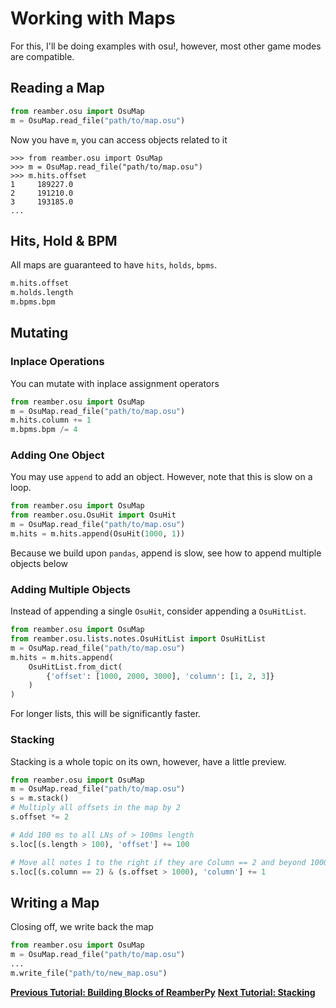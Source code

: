 # Working with Maps

For this, I'll be doing examples with osu!, however, most other game modes are compatible.

## Reading a Map

```py
from reamber.osu import OsuMap
m = OsuMap.read_file("path/to/map.osu")
```

Now you have ``m``, you can access objects related to it

```pycon
>>> from reamber.osu import OsuMap
>>> m = OsuMap.read_file("path/to/map.osu")
>>> m.hits.offset
1     189227.0
2     191210.0
3     193185.0
...
```

## Hits, Hold & BPM

All maps are guaranteed to have `hits`, `holds`, `bpms`.

```py
m.hits.offset
m.holds.length
m.bpms.bpm
```

## Mutating

### Inplace Operations

You can mutate with inplace assignment operators

```py
from reamber.osu import OsuMap
m = OsuMap.read_file("path/to/map.osu")
m.hits.column += 1
m.bpms.bpm /= 4
```

### Adding One Object 

You may use `append` to add an object. 
However, note that this is slow on a loop.

```py
from reamber.osu import OsuMap
from reamber.osu.OsuHit import OsuHit
m = OsuMap.read_file("path/to/map.osu")
m.hits = m.hits.append(OsuHit(1000, 1))
```

Because we build upon `pandas`, append is slow, see how to append multiple objects below 

### Adding Multiple Objects 

Instead of appending a single `OsuHit`, consider appending a `OsuHitList`.

```py
from reamber.osu import OsuMap
from reamber.osu.lists.notes.OsuHitList import OsuHitList
m = OsuMap.read_file("path/to/map.osu")
m.hits = m.hits.append(
    OsuHitList.from_dict(
        {'offset': [1000, 2000, 3000], 'column': [1, 2, 3]}
    )
)
```

For longer lists, this will be significantly faster.

### Stacking

Stacking is a whole topic on its own, however, have a little preview.

```py
from reamber.osu import OsuMap
m = OsuMap.read_file("path/to/map.osu")
s = m.stack()
# Multiply all offsets in the map by 2
s.offset *= 2

# Add 100 ms to all LNs of > 100ms length
s.loc[(s.length > 100), 'offset'] += 100

# Move all notes 1 to the right if they are Column == 2 and beyond 1000ms
s.loc[(s.column == 2) & (s.offset > 1000), 'column'] += 1
```

## Writing a Map

Closing off, we write back the map

```py
from reamber.osu import OsuMap
m = OsuMap.read_file("path/to/map.osu")
...
m.write_file("path/to/new_map.osu")
```

**[Previous Tutorial: Building Blocks of ReamberPy](BuildingBlocks)**
**[Next Tutorial: Stacking](Stacking)**

